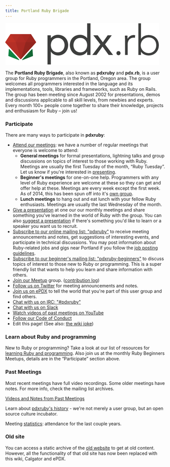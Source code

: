 ```yaml
---
title: Portland Ruby Brigade
---
```


<img src="/public/logo.gif" alt="PDX Ruby logo" width="484" height="130" class="center" />

The **Portland Ruby Brigade**, also known as **pdxruby** and **pdx.rb**,
is a user group for Ruby programmers in the Portland, Oregon area. The
group welcomes all programmers interested in the language and its
implementations, tools, libraries and frameworks, such as Ruby on Rails.
The group has been meeting since August 2002 for presentations, demos
and discussions applicable to all skill levels, from newbies and
experts. Every month 100+ people come together to share their knowledge,
projects and enthusiasm for Ruby – join us!

### Participate

There are many ways to participate in **pdxruby**:

-   [Attend our
    meetings](http://calagator.org/events/search?tag=pdxruby "http://calagator.org/events/search?tag=pdxruby"):
    we have a number of regular meetings that everyone is welcome to
    attend:
    -   **General meetings** for formal presentations, lightning talks
        and group discussions on topics of interest to those working
        with Ruby. Meetings are usually the first Tuesday of the month,
        “Ruby Tuesday”. Let us know if you're interested in
        [presenting](/present "present").
    -   **Beginner's meetings** for one-on-one help. Programmers with
        any level of Ruby experience are welcome at these so they can
        get and offer help at these. Meetings are every week except the
        first week. As of 2014, this has been spun off into it's [own
        group](http://hackandhelp.com/ "http://hackandhelp.com/").
    -   **Lunch meetings** to hang out and eat lunch with your fellow
        Ruby enthusiasts. Meetings are usually the last Wednesday of the
        month.
-   [Give a presentation](/present "present") at one our our monthly
    meetings and share something you've learned in the world of Ruby
    with the group. You can also [suggest a
    presentation](/suggested-presentations "suggested-presentations") if
    there's something you'd like to learn or a speaker you want us to
    recruit.
-   [Subscribe to our online mailing list:
    "pdxruby"](http://groups.google.com/group/pdxruby "http://groups.google.com/group/pdxruby")
    to receive meeting announcements and notes, get suggestions of
    interesting events, and participate in technical discussions. You
    may post information about Ruby-related jobs and gigs near Portland
    if you follow the [job posting
    guidelines](/job_guidelines "job guidelines").
-   [Subscribe to our beginner's mailing list:
    "pdxruby-beginners"](http://groups.google.com/group/pdxruby-beginners "http://groups.google.com/group/pdxruby-beginners")
    to discuss topics of interest to those new to Ruby or programming.
    This is a super friendly list that wants to help you learn and share
    information with others.
-   [Join our
    Meetup](http://www.meetup.com/Portland-Ruby-Brigade/ "http://www.meetup.com/Portland-Ruby-Brigade/")
    group. ([contribution log](/contributions "contributions"))
-   [Follow us on
    Twitter](http://twitter.com/#!/pdxruby "http://twitter.com/#!/pdxruby")
    for meeting announcements and notes.
-   [Join us on
    ePDX](http://epdx.org/groups/pdxruby "http://epdx.org/groups/pdxruby")
    to tell the world that you're part of this user group and find
    others.
-   [Chat with us on IRC:
    "\#pdxruby"](irc://irc.freenode.net/#pdxruby "irc://irc.freenode.net/#pdxruby")
-   [Chat with us on
    Slack](https://pdxruby-slack.herokuapp.com/ "https://pdxruby-slack.herokuapp.com/")
-   [Watch videos of past meetings on
    YouTube](https://www.youtube.com/channel/UCgEEluMvb1Fp3FExqh-YZmw "https://www.youtube.com/channel/UCgEEluMvb1Fp3FExqh-YZmw")
-   [Follow our Code of Conduct](/codeofconduct "codeofconduct")
-   Edit this page! (See also: [the wiki joke](/wikijoke "wikijoke"))

### Learn about Ruby and programming

New to Ruby or programming? Take a look at our list of resources for
[learning Ruby and programming](/learn "learn"). Also join us at the
monthly Ruby Beginners Meetups, details are in the “Participate” section
above.

### Past Meetings

Most recent meetings have full video recordings. Some older meetings
have notes. For more info, check the mailing list archives.

[Videos and Notes from Past Meetings](/past-meetings "past-meetings")

Learn about [pdxruby's history](/history "history") - we're not merely a
user group, but an open source culture incubator.

Meeting [statistics](/statistics "statistics"): attendance for the last
couple years.

### Old site

You can access a static archive of the [old
website](http://pdxruby.org/old "http://pdxruby.org/old") to get at old
content. However, all the functionality of that old site has now been
replaced with this wiki, Calgator and ePDX.
